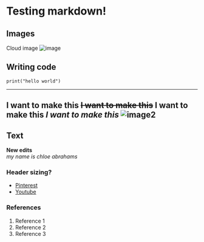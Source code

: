 # Testing markdown!

## Images
Cloud image
![image](https://traveldigg.com/wp-content/uploads/2016/07/Rocky-Mountains-Pictures.jpg)

## Writing code
```
print("hello world")
```
---
I want to make this
~~I want to make this~~
**I want to make this**
*I want to make this*
![image2](https://i.pinimg.com/564x/58/c2/d9/58c2d9a494223be392012588ad4783af.jpg)
---


## Text
**New edits**\
*my name is chloe abrahams*

### Header sizing?
- [Pinterest](https://www.pinterest.com/)
- [Youtube](https://www.youtube.com/)

### References
1. Reference 1
2. Reference 2
3. Reference 3
